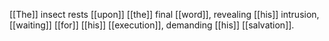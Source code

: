 [[The]] insect rests [[upon]] [[the]] final [[word]], revealing [[his]] intrusion, [[waiting]] [[for]] [[his]] [[execution]], demanding [[his]] [[salvation]].
